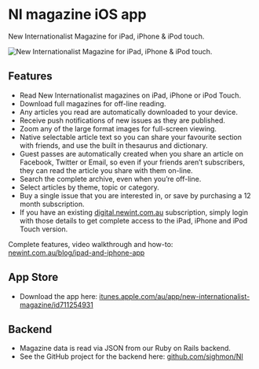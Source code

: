 NI magazine iOS app
===================

New Internationalist Magazine for iPad, iPhone & iPod touch.

![New Internationalist Magazine for iPad, iPhone & iPod touch.](http://nirailsapp.s3.amazonaws.com/uploads/ipad-iphone-ipod-580px@2x.jpg)

## Features
* Read New Internationalist magazines on iPad, iPhone or iPod Touch.
* Download full magazines for off-line reading.
* Any articles you read are automatically downloaded to your device.
* Receive push notifications of new issues as they are published.
* Zoom any of the large format images for full-screen viewing.
* Native selectable article text so you can share your favourite section with friends, and use the built in thesaurus and dictionary.
* Guest passes are automatically created when you share an article on Facebook, Twitter or Email, so even if your friends aren’t subscribers, they can read the article you share with them on-line.
* Search the complete archive, even when you’re off-line.
* Select articles by theme, topic or category.
* Buy a single issue that you are interested in, or save by purchasing a 12 month subscription.
* If you have an existing [digital.newint.com.au](https://digital.newint.com.au) subscription, simply login with those details to get complete access to the iPad, iPhone and iPod Touch version.

Complete features, video walkthrough and how-to: [newint.com.au/blog/ipad-and-iphone-app](http://www.newint.com.au/blog/ipad-and-iphone-app/)

## App Store
* Download the app here: [itunes.apple.com/au/app/new-internationalist-magazine/id711254931](https://itunes.apple.com/au/app/new-internationalist-magazine/id711254931)

## Backend
* Magazine data is read via JSON from our Ruby on Rails backend.
* See the GitHub project for the backend here: [github.com/sighmon/NI](https://github.com/sighmon/NI)